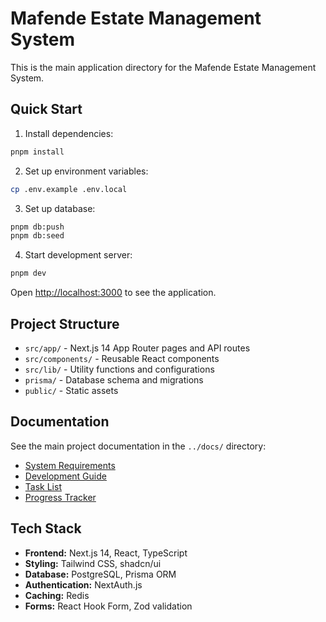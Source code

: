# Mafende Estate Management System

This is the main application directory for the Mafende Estate Management System.

## Quick Start

1. Install dependencies:
```bash
pnpm install
```

2. Set up environment variables:
```bash
cp .env.example .env.local
```

3. Set up database:
```bash
pnpm db:push
pnpm db:seed
```

4. Start development server:
```bash
pnpm dev
```

Open [http://localhost:3000](http://localhost:3000) to see the application.

## Project Structure

- `src/app/` - Next.js 14 App Router pages and API routes
- `src/components/` - Reusable React components
- `src/lib/` - Utility functions and configurations
- `prisma/` - Database schema and migrations
- `public/` - Static assets

## Documentation

See the main project documentation in the `../docs/` directory:

- [System Requirements](../docs/00-system-requirements.md)
- [Development Guide](../docs/01-development-guide.md)
- [Task List](../docs/04-task-list.md)
- [Progress Tracker](../docs/03-progress-tracker.md)

## Tech Stack

- **Frontend:** Next.js 14, React, TypeScript
- **Styling:** Tailwind CSS, shadcn/ui
- **Database:** PostgreSQL, Prisma ORM
- **Authentication:** NextAuth.js
- **Caching:** Redis
- **Forms:** React Hook Form, Zod validation
